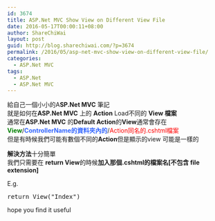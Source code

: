 ```yaml
---
id: 3674
title: ASP.Net MVC Show View on Different View File
date: 2016-05-17T00:00:11+08:00
author: ShareChiWai
layout: post
guid: http://blog.sharechiwai.com/?p=3674
permalink: /2016/05/asp-net-mvc-show-view-on-different-view-file/
categories:
  - ASP.Net MVC
tags:
  - ASP.Net
  - ASP.Net MVC
---
```

給自己一個小小的A**SP.Net MVC** 筆記  
就是如何在**ASP.Net MVC** 上的 **Action** Load不同的 **View 檔案**  
通常在**ASP.Net MVC** 的**Default Action**的**View**通常會存在  
<span style="color: #008000;"><strong>View</strong></span>/<span style="color: #3366ff;"><strong>ControllerName的資料夾內的</strong></span>/<span style="color: #ff0000;">Action同名的.cshtml檔案</span>  
但是有時候我們可能有數個不同的**Action**但是顯示的view 可能是一樣的

**解決方法**十分簡單  
我們只需要在 **return View**的時候**加入那個.cshtml的檔案名[不包含 file extension]**

E.g.

<pre>return View("Index")
</pre>

hope you find it useful